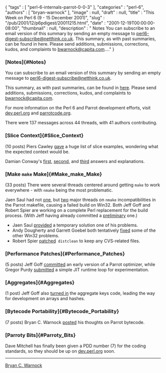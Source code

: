 {
   "tags" : [
      "perl-6-internals-parrot-0-0-3"
   ],
   "categories" : "perl-6",
   "authors" : [
      "bryan-warnock"
   ],
   "image" : null,
   "draft" : null,
   "title" : "This Week on Perl 6 (9 - 15 December 2001)",
   "slug" : "/pub/2001/12/p6pdigest/20011215.html",
   "date" : "2001-12-19T00:00:00-08:00",
   "thumbnail" : null,
   "description" : " Notes You can subscribe to an email version of this summary by sending an empty message to perl6-digest-subscribe@netthink.co.uk. This summary, as with past summaries, can be found in here. Please send additions, submissions, corrections, kudos, and complaints to bwarnock@capita.com...."
}





### [Notes]{#Notes}

You can subscribe to an email version of this summary by sending an
empty message to <perl6-digest-subscribe@netthink.co.uk>.

This summary, as with past summaries, can be found in
[here](http://members.home.com/bcwarno/Perl6/digests/). Please send
additions, submissions, corrections, kudos, and complaints to
<bwarnock@capita.com>.

For more information on the Perl 6 and Parrot development efforts, visit
[dev.perl.org](http://dev.perl.org/perl6/) and
[parrotcode.org](http://www.parrotcode.org/).

There were 137 messages across 44 threads, with 41 authors contributing.

### [Slice Context]{#Slice_Context}

(10 posts) Piers Cawley
[gave](http://archive.develooper.com/perl6-language@perl.org/msg08814.html)
a huge list of slice examples, wondering what the expected context would
be.

Damian Conway's
[first](http://archive.develooper.com/perl6-language@perl.org/msg08815.html),
[second](http://archive.develooper.com/perl6-language@perl.org/msg08810.html),
and
[third](http://archive.develooper.com/perl6-language@perl.org/msg08813.html)
answers and explanations.

### [Make `make` Make]{#Make_make_Make}

(33 posts) There were several threads centered around getting `make` to
work everywhere - with `nmake` being the most problematic.

Jaen Saul had not
[one](http://archive.develooper.com/perl6-internals@perl.org/msg06952.html),
but
[two](http://archive.develooper.com/perl6-internals@perl.org/msg06969.html)
major threads on `nmake` incompatibilities in the Parrot makefile,
causing a failed build on Win32. Both Jeff Goff and Robert Spier are
working on a complete Perl replacement for the build process. (With Jeff
having already committed a
[preliminary](http://archive.develooper.com/perl6-internals@perl.org/msg06989.html)
one.)

-   Jaen Saul
    [provided](http://archive.develooper.com/perl6-internals@perl.org/msg06966.html)
    a temporary solution one of his problems.
-   Andy Dougherty and Garrett Goebel both tentatively
    [fixed](http://archive.develooper.com/perl6-internals@perl.org/msg07006.html)
    some of the other Win32 problems.
-   Robert Spier
    [patched](http://archive.develooper.com/perl6-internals@perl.org/msg07039.html)` distclean`
    to keep any CVS-related files.

### [Performance Patches]{#Performance_Patches}

(5 posts) Jeff Goff
[committed](http://archive.develooper.com/perl6-internals@perl.org/msg07017.html)
an early version of a Parrot optimizer, while Gregor Purdy
[submitted](http://archive.develooper.com/perl6-internals@perl.org/msg06941.html)
a simple JIT runtime loop for experimentation.

### [Aggregates]{#Aggregates}

(1 post) Jeff Goff also [turned
in](http://archive.develooper.com/perl6-internals@perl.org/msg06939.html)
the aggregate keys code, leading the way for development on arrays and
hashes.

### [Bytecode Portability]{#Bytecode_Portability}

(7 posts) Bryan C. Warnock
[posted](http://archive.develooper.com/perl6-internals@perl.org/msg06918.html)
his thoughts on Parrot bytecode.

### [Parroty Bits]{#Parroty_Bits}

Dave Mitchell has finally been given a PDD number (7) for the coding
standards, so they should be up on
[dev.perl.org](http://dev.perl.org/perl6/pdd/) soon.

------------------------------------------------------------------------

[Bryan C. Warnock](http://members.home.com/bcwarno/Perl6/)


